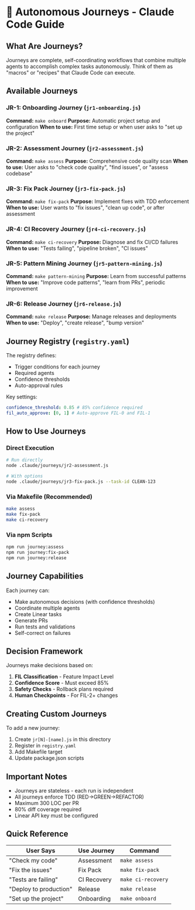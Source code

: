 # 🚀 Autonomous Journeys - Claude Code Guide

## What Are Journeys?

Journeys are complete, self-coordinating workflows that combine multiple agents to accomplish complex tasks autonomously. Think of them as "macros" or "recipes" that Claude Code can execute.

## Available Journeys

### JR-1: Onboarding Journey (`jr1-onboarding.js`)

**Command:** `make onboard`
**Purpose:** Automatic project setup and configuration
**When to use:** First time setup or when user asks to "set up the project"

### JR-2: Assessment Journey (`jr2-assessment.js`)

**Command:** `make assess`
**Purpose:** Comprehensive code quality scan
**When to use:** User asks to "check code quality", "find issues", or "assess codebase"

### JR-3: Fix Pack Journey (`jr3-fix-pack.js`)

**Command:** `make fix-pack`
**Purpose:** Implement fixes with TDD enforcement
**When to use:** User wants to "fix issues", "clean up code", or after assessment

### JR-4: CI Recovery Journey (`jr4-ci-recovery.js`)

**Command:** `make ci-recovery`
**Purpose:** Diagnose and fix CI/CD failures
**When to use:** "Tests failing", "pipeline broken", "CI issues"

### JR-5: Pattern Mining Journey (`jr5-pattern-mining.js`)

**Command:** `make pattern-mining`
**Purpose:** Learn from successful patterns
**When to use:** "Improve code patterns", "learn from PRs", periodic improvement

### JR-6: Release Journey (`jr6-release.js`)

**Command:** `make release`
**Purpose:** Manage releases and deployments
**When to use:** "Deploy", "create release", "bump version"

## Journey Registry (`registry.yaml`)

The registry defines:

- Trigger conditions for each journey
- Required agents
- Confidence thresholds
- Auto-approval rules

Key settings:

```yaml
confidence_threshold: 0.85 # 85% confidence required
fil_auto_approve: [0, 1] # Auto-approve FIL-0 and FIL-1
```

## How to Use Journeys

### Direct Execution

```bash
# Run directly
node .claude/journeys/jr2-assessment.js

# With options
node .claude/journeys/jr3-fix-pack.js --task-id CLEAN-123
```

### Via Makefile (Recommended)

```bash
make assess
make fix-pack
make ci-recovery
```

### Via npm Scripts

```bash
npm run journey:assess
npm run journey:fix-pack
npm run journey:release
```

## Journey Capabilities

Each journey can:

- Make autonomous decisions (with confidence thresholds)
- Coordinate multiple agents
- Create Linear tasks
- Generate PRs
- Run tests and validations
- Self-correct on failures

## Decision Framework

Journeys make decisions based on:

1. **FIL Classification** - Feature Impact Level
2. **Confidence Score** - Must exceed 85%
3. **Safety Checks** - Rollback plans required
4. **Human Checkpoints** - For FIL-2+ changes

## Creating Custom Journeys

To add a new journey:

1. Create `jr[N]-[name].js` in this directory
2. Register in `registry.yaml`
3. Add Makefile target
4. Update package.json scripts

## Important Notes

- Journeys are stateless - each run is independent
- All journeys enforce TDD (RED→GREEN→REFACTOR)
- Maximum 300 LOC per PR
- 80% diff coverage required
- Linear API key must be configured

## Quick Reference

| User Says              | Use Journey | Command            |
| ---------------------- | ----------- | ------------------ |
| "Check my code"        | Assessment  | `make assess`      |
| "Fix the issues"       | Fix Pack    | `make fix-pack`    |
| "Tests are failing"    | CI Recovery | `make ci-recovery` |
| "Deploy to production" | Release     | `make release`     |
| "Set up the project"   | Onboarding  | `make onboard`     |
